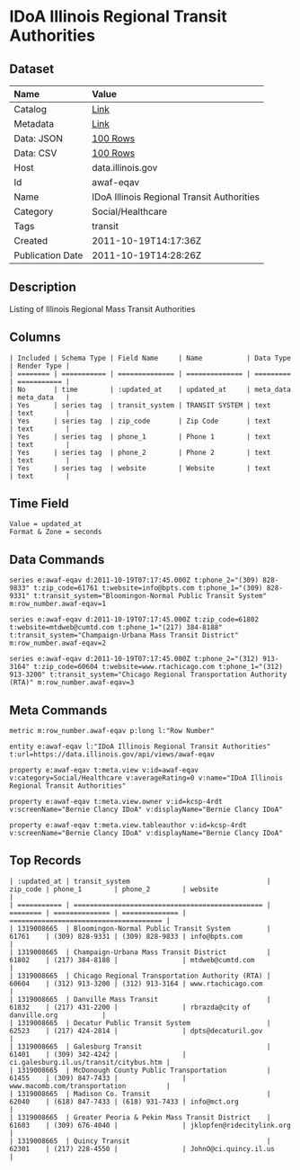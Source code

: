# IDoA Illinois Regional Transit Authorities

## Dataset

| Name | Value |
| :--- | :---- |
| Catalog | [Link](https://catalog.data.gov/dataset/idoa-illinois-regional-transit-authorities-4bda1) |
| Metadata | [Link](https://data.illinois.gov/api/views/awaf-eqav) |
| Data: JSON | [100 Rows](https://data.illinois.gov/api/views/awaf-eqav/rows.json?max_rows=100) |
| Data: CSV | [100 Rows](https://data.illinois.gov/api/views/awaf-eqav/rows.csv?max_rows=100) |
| Host | data.illinois.gov |
| Id | awaf-eqav |
| Name | IDoA Illinois Regional Transit Authorities |
| Category | Social/Healthcare |
| Tags | transit |
| Created | 2011-10-19T14:17:36Z |
| Publication Date | 2011-10-19T14:28:26Z |

## Description

Listing of Illinois Regional Mass Transit Authorities

## Columns

```ls
| Included | Schema Type | Field Name     | Name           | Data Type | Render Type |
| ======== | =========== | ============== | ============== | ========= | =========== |
| No       | time        | :updated_at    | updated_at     | meta_data | meta_data   |
| Yes      | series tag  | transit_system | TRANSIT SYSTEM | text      | text        |
| Yes      | series tag  | zip_code       | Zip Code       | text      | text        |
| Yes      | series tag  | phone_1        | Phone 1        | text      | text        |
| Yes      | series tag  | phone_2        | Phone 2        | text      | text        |
| Yes      | series tag  | website        | Website        | text      | text        |
```

## Time Field

```ls
Value = updated_at
Format & Zone = seconds
```

## Data Commands

```ls
series e:awaf-eqav d:2011-10-19T07:17:45.000Z t:phone_2="(309) 828-9833" t:zip_code=61761 t:website=info@bpts.com t:phone_1="(309) 828-9331" t:transit_system="Bloomingon-Normal Public Transit System" m:row_number.awaf-eqav=1

series e:awaf-eqav d:2011-10-19T07:17:45.000Z t:zip_code=61802 t:website=mtdweb@cumtd.com t:phone_1="(217) 384-8188" t:transit_system="Champaign-Urbana Mass Transit District" m:row_number.awaf-eqav=2

series e:awaf-eqav d:2011-10-19T07:17:45.000Z t:phone_2="(312) 913-3164" t:zip_code=60604 t:website=www.rtachicago.com t:phone_1="(312) 913-3200" t:transit_system="Chicago Regional Transportation Authority (RTA)" m:row_number.awaf-eqav=3
```

## Meta Commands

```ls
metric m:row_number.awaf-eqav p:long l:"Row Number"

entity e:awaf-eqav l:"IDoA Illinois Regional Transit Authorities" t:url=https://data.illinois.gov/api/views/awaf-eqav

property e:awaf-eqav t:meta.view v:id=awaf-eqav v:category=Social/Healthcare v:averageRating=0 v:name="IDoA Illinois Regional Transit Authorities"

property e:awaf-eqav t:meta.view.owner v:id=kcsp-4rdt v:screenName="Bernie Clancy IDoA" v:displayName="Bernie Clancy IDoA"

property e:awaf-eqav t:meta.view.tableauthor v:id=kcsp-4rdt v:screenName="Bernie Clancy IDoA" v:displayName="Bernie Clancy IDoA"
```

## Top Records

```ls
| :updated_at | transit_system                                  | zip_code | phone_1        | phone_2        | website                                | 
| =========== | =============================================== | ======== | ============== | ============== | ====================================== | 
| 1319008665  | Bloomingon-Normal Public Transit System         | 61761    | (309) 828-9331 | (309) 828-9833 | info@bpts.com                          | 
| 1319008665  | Champaign-Urbana Mass Transit District          | 61802    | (217) 384-8188 |                | mtdweb@cumtd.com                       | 
| 1319008665  | Chicago Regional Transportation Authority (RTA) | 60604    | (312) 913-3200 | (312) 913-3164 | www.rtachicago.com                     | 
| 1319008665  | Danville Mass Transit                           | 61832    | (217) 431-2200 |                | rbrazda@city of danville.org           | 
| 1319008665  | Decatur Public Transit System                   | 62523    | (217) 424-2814 |                | dpts@decaturil.gov                     | 
| 1319008665  | Galesburg Transit                               | 61401    | (309) 342-4242 |                | ci.galesburg.il.us/transit/citybus.htm | 
| 1319008665  | McDonough County Public Transportation          | 61455    | (309) 847-7433 |                | www.macomb.com/transportation          | 
| 1319008665  | Madison Co. Transit                             | 62040    | (618) 847-7433 | (618) 931-7433 | info@mct.org                           | 
| 1319008665  | Greater Peoria & Pekin Mass Transit District    | 61603    | (309) 676-4040 |                | jklopfen@ridecitylink.org              | 
| 1319008665  | Quincy Transit                                  | 62301    | (217) 228-4550 |                | JohnO@ci.quincy.il.us                  | 
```